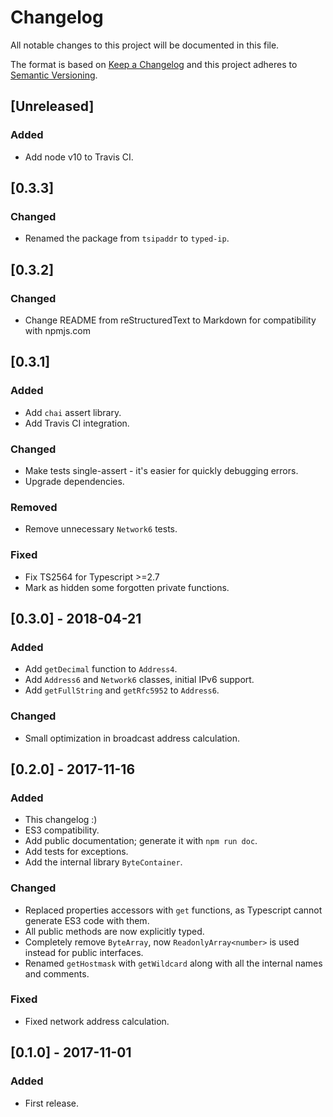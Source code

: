 # Changelog
All notable changes to this project will be documented in this file.

The format is based on [Keep a Changelog](http://keepachangelog.com/en/1.0.0/)
and this project adheres to [Semantic Versioning](http://semver.org/spec/v2.0.0.html).

## [Unreleased]
### Added
* Add node v10 to Travis CI.

## [0.3.3]
### Changed
* Renamed the package from `tsipaddr` to `typed-ip`.

## [0.3.2]
### Changed
* Change README from reStructuredText to Markdown for compatibility with npmjs.com

## [0.3.1]
### Added
* Add `chai` assert library.
* Add Travis CI integration.
### Changed
* Make tests single-assert - it's easier for quickly debugging errors.
* Upgrade dependencies.
### Removed
* Remove unnecessary `Network6` tests.
### Fixed
* Fix TS2564 for Typescript >=2.7
* Mark as hidden some forgotten private functions.

## [0.3.0] - 2018-04-21
### Added
- Add `getDecimal` function to `Address4`.
- Add `Address6` and `Network6` classes, initial IPv6 support.
- Add `getFullString` and `getRfc5952` to `Address6`.
### Changed
- Small optimization in broadcast address calculation.

## [0.2.0] - 2017-11-16
### Added
- This changelog :)
- ES3 compatibility.
- Add public documentation; generate it with `npm run doc`.
- Add tests for exceptions.
- Add the internal library `ByteContainer`.
### Changed
- Replaced properties accessors with `get` functions, as Typescript cannot
  generate ES3 code with them.
- All public methods are now explicitly typed.
- Completely remove `ByteArray`, now `ReadonlyArray<number>` is used instead for public interfaces.
- Renamed `getHostmask` with `getWildcard` along with all the internal names and comments.
### Fixed
- Fixed network address calculation.

## [0.1.0] - 2017-11-01
### Added
- First release.
